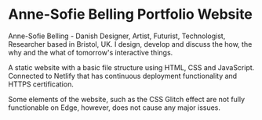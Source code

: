 # Anne-Sofie Belling Portfolio Website

Anne-Sofie Belling - Danish Designer, Artist, Futurist, Technologist, Researcher based in Bristol, UK. I design, develop and discuss the how, the why and the what of tomorrow's interactive things.

A static website with a basic file structure using HTML, CSS and JavaScript. 
Connected to Netlify that has continuous deployment functionality and HTTPS certification. 

Some elements of the website, such as the CSS Glitch effect are not fully functionable on Edge, however, does not cause any major issues.